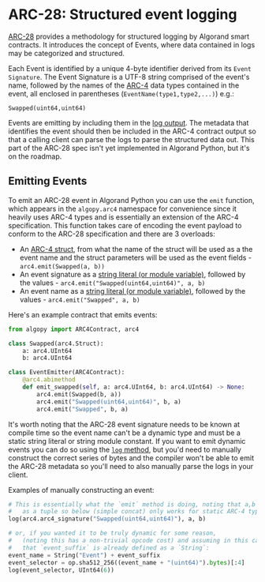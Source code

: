 # ARC-28: Structured event logging

[ARC-28](https://github.com/algorandfoundation/ARCs/blob/main/ARCs/arc-0028.md) provides a methodology for structured logging by Algorand smart contracts. It introduces the concept of Events, where data contained in logs may be categorized and structured.

Each Event is identified by a unique 4-byte identifier derived from its `Event Signature`. The Event Signature is a UTF-8 string comprised of the event's name, followed by the names of the [ARC-4](./lg-arc4.md) data types contained in the event, all enclosed in parentheses (`EventName(type1,type2,...)`) e.g.:

```
Swapped(uint64,uint64)
```

Events are emitting by including them in the [log output](./lg-logs.md). The metadata that identifies the event should then be included in the ARC-4 contract output so that a calling client can parse the logs to parse the structured data out. This part of the ARC-28 spec isn't yet implemented in Algorand Python, but it's on the roadmap.

## Emitting Events

To emit an ARC-28 event in Algorand Python you can use the `emit` function, which appears in the `algopy.arc4` namespace for convenience since it heavily uses ARC-4 types and is essentially an extension of the ARC-4 specification. This function takes care of encoding the event payload to conform to the ARC-28 specification and there are 3 overloads:

-   An [ARC-4 struct](./lg-arc4.md), from what the name of the struct will be used as a the event name and the struct parameters will be used as the event fields - `arc4.emit(Swapped(a, b))`
-   An event signature as a [string literal (or module variable)](./lg-types.md), followed by the values - `arc4.emit("Swapped(uint64,uint64)", a, b)`
-   An event name as a [string literal (or module variable)](./lg-types.md), followed by the values - `arc4.emit("Swapped", a, b)`

Here's an example contract that emits events:

```python
from algopy import ARC4Contract, arc4

class Swapped(arc4.Struct):
    a: arc4.UInt64
    b: arc4.UInt64

class EventEmitter(ARC4Contract):
    @arc4.abimethod
    def emit_swapped(self, a: arc4.UInt64, b: arc4.UInt64) -> None:
        arc4.emit(Swapped(b, a))
        arc4.emit("Swapped(uint64,uint64)", b, a)
        arc4.emit("Swapped", b, a)
```

It's worth noting that the ARC-28 event signature needs to be known at compile time so the event name can't be a dynamic type and must be a static string literal or string module constant. If you want to emit dynamic events you can do so using the [`log` method](./lg-logs.md), but you'd need to manually construct the correct series of bytes and the compiler won't be able to emit the ARC-28 metadata so you'll need to also manually parse the logs in your client.

Examples of manually constructing an event:

```python
# This is essentially what the `emit` method is doing, noting that a,b need to be encoded
#   as a tuple so below (simple concat) only works for static ARC-4 types
log(arc4.arc4_signature("Swapped(uint64,uint64)"), a, b)

# or, if you wanted it to be truly dynamic for some reason,
#   (noting this has a non-trivial opcode cost) and assuming in this case
#   that `event_suffix` is already defined as a `String`:
event_name = String("Event") + event_suffix
event_selector = op.sha512_256((event_name + "(uint64)").bytes)[:4]
log(event_selector, UInt64(6))
```
